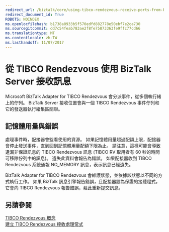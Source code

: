 ```yaml
---
redirect_url: /biztalk/core/using-tibco-rendezvous-receive-ports-from-biztalk-server/
redirect_document_id: True
ROBOTS: NOINDEX
ms.openlocfilehash: b1738a0933b5f570edfd882778e50ebf7e2ca730
ms.sourcegitcommit: dd7c54feab783ae2f8fe75873363fe9ffc77cd66
ms.translationtype: MT
ms.contentlocale: zh-TW
ms.lasthandoff: 11/07/2017
---
```

# <a name="using-biztalk-server-from-tibco-rendezvous-to-receive-messages"></a>從 TIBCO Rendezvous 使用 BizTalk Server 接收訊息
Microsoft BizTalk Adapter for TIBCO Rendezvous 會分派事件，從多個執行緒上的佇列。 BizTalk Server 接收位置會與一個 TIBCO Rendezvous 事件佇列和它的發送器執行緒集區關聯。  
  
## <a name="memory-use-and-errors"></a>記憶體用量與錯誤  
 處理事件時，配接器會監看使用的資源。 如果記憶體用量超過配額上限，配接器會停止發送事件，直到回到記憶體用量配額下限為止。 請注意，這樣可能會導致遺漏非保證訊息的 TIBCO Rendezvous 訊息 (TIBCO RV 取用者有 60 秒的時間可移除佇列中的訊息)。 遺失此資料會報告為錯誤。 如果配接器收到 TIBCO Rendezvous 系統通報 NO_MEMORY 訊息，表示訊息已經遺失。  
  
 BizTalk Adapter for TIBCO Rendezvous 會維護狀態，並依據該狀態以不同的方式執行工作。 如果 BizTalk 訊息引擎報告錯誤，且配接器設為保證的接聽程式，它會向 TIBCO Rendezvous 報告錯誤，藉此重新提交訊息。  
  
## <a name="see-also"></a>另請參閱  
 [TIBCO Rendezvous 概念](../core/tibco-rendezvous-concepts.md)   
 [建立 TIBCO Rendezvous 接收處理常式](../core/creating-tibco-rendezvous-receive-handlers.md)